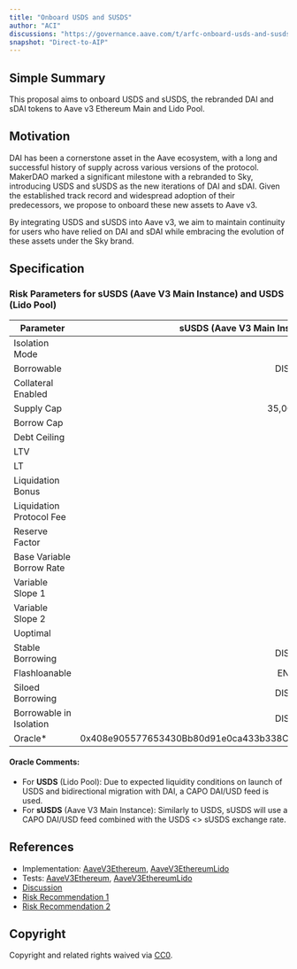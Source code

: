 ```yaml
---
title: "Onboard USDS and SUSDS"
author: "ACI"
discussions: "https://governance.aave.com/t/arfc-onboard-usds-and-susds-to-aave-v3/18987"
snapshot: "Direct-to-AIP"
---
```


## Simple Summary

This proposal aims to onboard USDS and sUSDS, the rebranded DAI and sDAI tokens to Aave v3 Ethereum Main and Lido Pool.

## Motivation

DAI has been a cornerstone asset in the Aave ecosystem, with a long and successful history of supply across various versions of the protocol. MakerDAO marked a significant milestone with a rebranded to Sky, introducing USDS and sUSDS as the new iterations of DAI and sDAI. Given the established track record and widespread adoption of their predecessors, we propose to onboard these new assets to Aave v3.

By integrating USDS and sUSDS into Aave v3, we aim to maintain continuity for users who have relied on DAI and sDAI while embracing the evolution of these assets under the Sky brand.

## Specification

### Risk Parameters for **sUSDS** (Aave V3 Main Instance) and **USDS** (Lido Pool)

| Parameter                 |          **sUSDS** (Aave V3 Main Instance) |                       **USDS** (Lido Pool) |
| ------------------------- | -----------------------------------------: | -----------------------------------------: |
| Isolation Mode            |                                      false |                                      false |
| Borrowable                |                                   DISABLED |                                    ENABLED |
| Collateral Enabled        |                                       true |                                       true |
| Supply Cap                |                                 35,000,000 |                                 50,000,000 |
| Borrow Cap                |                                          0 |                                 45,000,000 |
| Debt Ceiling              |                                      USD 0 |                                      USD 0 |
| LTV                       |                                       75 % |                                       63 % |
| LT                        |                                       78 % |                                       72 % |
| Liquidation Bonus         |                                      7.5 % |                                      7.5 % |
| Liquidation Protocol Fee  |                                       10 % |                                       10 % |
| Reserve Factor            |                                       25 % |                                       25 % |
| Base Variable Borrow Rate |                                        0 % |                                        0 % |
| Variable Slope 1          |                                      5.5 % |                                      5.5 % |
| Variable Slope 2          |                                       75 % |                                       75 % |
| Uoptimal                  |                                       90 % |                                       90 % |
| Stable Borrowing          |                                   DISABLED |                                   DISABLED |
| Flashloanable             |                                    ENABLED |                                    ENABLED |
| Siloed Borrowing          |                                   DISABLED |                                   DISABLED |
| Borrowable in Isolation   |                                   DISABLED |                                   DISABLED |
| Oracle\*                  | 0x408e905577653430Bb80d91e0ca433b338CEA7C6 | 0x4F01b76391A05d32B20FA2d05dD5963eE8db20E6 |

#### Oracle Comments:

- For **USDS** (Lido Pool): Due to expected liquidity conditions on launch of USDS and bidirectional migration with DAI, a CAPO DAI/USD feed is used.
- For **sUSDS** (Aave V3 Main Instance): Similarly to USDS, sUSDS will use a CAPO DAI/USD feed combined with the USDS <> sUSDS exchange rate.

## References

- Implementation: [AaveV3Ethereum](https://github.com/bgd-labs/aave-proposals-v3/blob/e9edd80c08c55d72fafb599167964a81532a987e/src/20240914_Multi_OnboardUSDSAndSUSDS/AaveV3Ethereum_OnboardUSDSAndSUSDS_20240914.sol), [AaveV3EthereumLido](https://github.com/bgd-labs/aave-proposals-v3/blob/e9edd80c08c55d72fafb599167964a81532a987e/src/20240914_Multi_OnboardUSDSAndSUSDS/AaveV3EthereumLido_OnboardUSDSAndSUSDS_20240914.sol)
- Tests: [AaveV3Ethereum](https://github.com/bgd-labs/aave-proposals-v3/blob/e9edd80c08c55d72fafb599167964a81532a987e/src/20240914_Multi_OnboardUSDSAndSUSDS/AaveV3Ethereum_OnboardUSDSAndSUSDS_20240914.t.sol), [AaveV3EthereumLido](https://github.com/bgd-labs/aave-proposals-v3/blob/e9edd80c08c55d72fafb599167964a81532a987e/src/20240914_Multi_OnboardUSDSAndSUSDS/AaveV3EthereumLido_OnboardUSDSAndSUSDS_20240914.t.sol)
- [Discussion](https://governance.aave.com/t/arfc-onboard-usds-and-susds-to-aave-v3/18987)
- [Risk Recommendation 1](https://governance.aave.com/t/arfc-onboard-usds-and-susds-to-aave-v3/18987/2)
- [Risk Recommendation 2](https://governance.aave.com/t/arfc-onboard-usds-and-susds-to-aave-v3/18987/3)

## Copyright

Copyright and related rights waived via [CC0](https://creativecommons.org/publicdomain/zero/1.0/).
